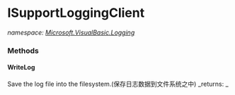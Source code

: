 ﻿
# ISupportLoggingClient
_namespace: [Microsoft.VisualBasic.Logging](N-Microsoft.VisualBasic.Logging.md)_



### Methods

#### WriteLog
Save the log file into the filesystem.(保存日志数据到文件系统之中)
_returns: _



